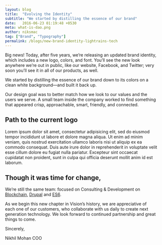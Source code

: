 ```yaml
---
layout: blog
title:  "Evolving the Identity"
subtitle: "We started by distilling the essence of our brand"
date:   2016-06-23 01:19:48 +0530
meta: what-is-dao.png
author: niksmac
tag: ["Brand", "Typography"]
permalink: /blogs/new-brand-identity-lightrains-tech
---
```


Big news! Today, after five years, we’re releasing an updated brand identity, which includes a new logo, colors, and font. You’ll see the new look anywhere we’re out in public, like our website, Facebook, and Twitter; very soon you’ll see it in all of our products, as well.

We started by distilling the essence of our brand down to its colors on a clean white background—and built it back up.

Our design goal was to better match how we look to our values and the users we serve. A small team inside the company worked to find something that appeared crisp, approachable, smart, friendly, and connected.

## Path to the current logo

Lorem ipsum dolor sit amet, consectetur adipisicing elit, sed do eiusmod tempor incididunt ut labore et dolore magna aliqua. Ut enim ad minim veniam, quis nostrud exercitation ullamco laboris nisi ut aliquip ex ea commodo consequat. Duis aute irure dolor in reprehenderit in voluptate velit esse cillum dolore eu fugiat nulla pariatur. Excepteur sint occaecat cupidatat non proident, sunt in culpa qui officia deserunt mollit anim id est laborum.


## Though it was time for change,
We’re still the same team: focused on Consulting & Development on [Blockchain](/consulting/blockchain-consulting), [Drupal](/consulting/drupal-consulting-development) and [ES6](/consulting/es6-javascript-development).

As we begin this new chapter in Vision’s history, we are appreciative of each one of our customers, who collaborate with us daily to create next generation technology. We look forward to continued partnership and great things to come.

Sincerely,

Nikhil Mohan
COO
